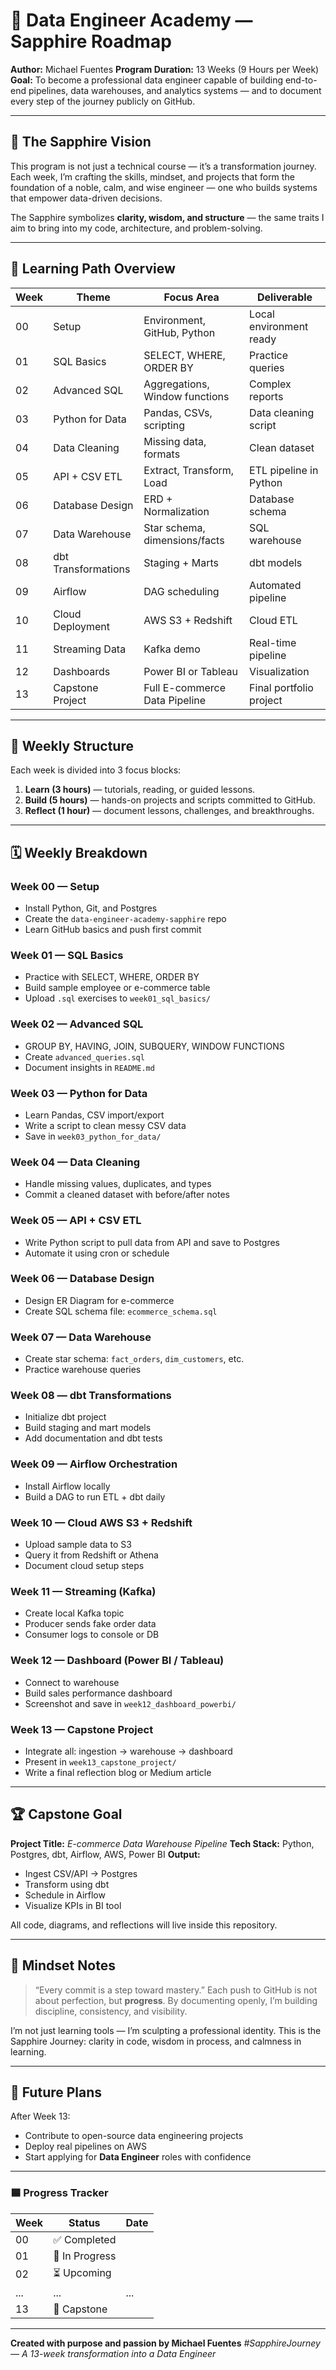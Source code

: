 
# 🚀 Data Engineer Academy — Sapphire Roadmap

**Author:** Michael Fuentes
**Program Duration:** 13 Weeks (9 Hours per Week)
**Goal:** To become a professional data engineer capable of building end-to-end pipelines, data warehouses, and analytics systems — and to document every step of the journey publicly on GitHub.

---

## 💎 The Sapphire Vision

This program is not just a technical course — it’s a transformation journey.
Each week, I’m crafting the skills, mindset, and projects that form the foundation of a noble, calm, and wise engineer — one who builds systems that empower data-driven decisions.

The Sapphire symbolizes **clarity, wisdom, and structure** — the same traits I aim to bring into my code, architecture, and problem-solving.

---

## 🧭 Learning Path Overview

| Week | Theme | Focus Area | Deliverable |
|------|--------|-------------|--------------|
| 00 | Setup | Environment, GitHub, Python | Local environment ready |
| 01 | SQL Basics | SELECT, WHERE, ORDER BY | Practice queries |
| 02 | Advanced SQL | Aggregations, Window functions | Complex reports |
| 03 | Python for Data | Pandas, CSVs, scripting | Data cleaning script |
| 04 | Data Cleaning | Missing data, formats | Clean dataset |
| 05 | API + CSV ETL | Extract, Transform, Load | ETL pipeline in Python |
| 06 | Database Design | ERD + Normalization | Database schema |
| 07 | Data Warehouse | Star schema, dimensions/facts | SQL warehouse |
| 08 | dbt Transformations | Staging + Marts | dbt models |
| 09 | Airflow | DAG scheduling | Automated pipeline |
| 10 | Cloud Deployment | AWS S3 + Redshift | Cloud ETL |
| 11 | Streaming Data | Kafka demo | Real-time pipeline |
| 12 | Dashboards | Power BI or Tableau | Visualization |
| 13 | Capstone Project | Full E-commerce Data Pipeline | Final portfolio project |

---

## 🧱 Weekly Structure

Each week is divided into 3 focus blocks:
1. **Learn (3 hours)** — tutorials, reading, or guided lessons.
2. **Build (5 hours)** — hands-on projects and scripts committed to GitHub.
3. **Reflect (1 hour)** — document lessons, challenges, and breakthroughs.

---

## 🗓️ Weekly Breakdown

### Week 00 — Setup
- Install Python, Git, and Postgres
- Create the `data-engineer-academy-sapphire` repo
- Learn GitHub basics and push first commit

### Week 01 — SQL Basics
- Practice with SELECT, WHERE, ORDER BY
- Build sample employee or e-commerce table
- Upload `.sql` exercises to `week01_sql_basics/`

### Week 02 — Advanced SQL
- GROUP BY, HAVING, JOIN, SUBQUERY, WINDOW FUNCTIONS
- Create `advanced_queries.sql`
- Document insights in `README.md`

### Week 03 — Python for Data
- Learn Pandas, CSV import/export
- Write a script to clean messy CSV data
- Save in `week03_python_for_data/`

### Week 04 — Data Cleaning
- Handle missing values, duplicates, and types
- Commit a cleaned dataset with before/after notes

### Week 05 — API + CSV ETL
- Write Python script to pull data from API and save to Postgres
- Automate it using cron or schedule

### Week 06 — Database Design
- Design ER Diagram for e-commerce
- Create SQL schema file: `ecommerce_schema.sql`

### Week 07 — Data Warehouse
- Create star schema: `fact_orders`, `dim_customers`, etc.
- Practice warehouse queries

### Week 08 — dbt Transformations
- Initialize dbt project
- Build staging and mart models
- Add documentation and dbt tests

### Week 09 — Airflow Orchestration
- Install Airflow locally
- Build a DAG to run ETL + dbt daily

### Week 10 — Cloud AWS S3 + Redshift
- Upload sample data to S3
- Query it from Redshift or Athena
- Document cloud setup steps

### Week 11 — Streaming (Kafka)
- Create local Kafka topic
- Producer sends fake order data
- Consumer logs to console or DB

### Week 12 — Dashboard (Power BI / Tableau)
- Connect to warehouse
- Build sales performance dashboard
- Screenshot and save in `week12_dashboard_powerbi/`

### Week 13 — Capstone Project
- Integrate all: ingestion → warehouse → dashboard
- Present in `week13_capstone_project/`
- Write a final reflection blog or Medium article

---

## 🏆 Capstone Goal

**Project Title:** *E-commerce Data Warehouse Pipeline*
**Tech Stack:** Python, Postgres, dbt, Airflow, AWS, Power BI
**Output:**
- Ingest CSV/API → Postgres
- Transform using dbt
- Schedule in Airflow
- Visualize KPIs in BI tool

All code, diagrams, and reflections will live inside this repository.

---

## 🌱 Mindset Notes

> “Every commit is a step toward mastery.”
> Each push to GitHub is not about perfection, but **progress**.
> By documenting openly, I’m building discipline, consistency, and visibility.

I’m not just learning tools — I’m sculpting a professional identity.
This is the Sapphire Journey: clarity in code, wisdom in process, and calmness in learning.

---

## 💬 Future Plans
After Week 13:
- Contribute to open-source data engineering projects
- Deploy real pipelines on AWS
- Start applying for **Data Engineer** roles with confidence

---

### 🟦 Progress Tracker

| Week | Status | Date |
|------|---------|------|
| 00 | ✅ Completed | |
| 01 | 🔄 In Progress | |
| 02 | ⏳ Upcoming | |
| ... | ... | ... |
| 13 | 🎯 Capstone | |

---

**Created with purpose and passion by Michael Fuentes**
*#SapphireJourney — A 13-week transformation into a Data Engineer*
